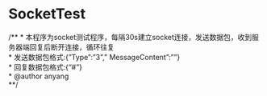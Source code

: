 # SocketTest
/**  * 本程序为socket测试程序，每隔30s建立socket连接，发送数据包，收到服务器端回复后断开连接，循环往复  
     * 发送数据包格式:{”Type”:”3”,” MessageContent”:””}  
     * 回复数据包格式:{“#”}  
     * @author anyang  
**/
